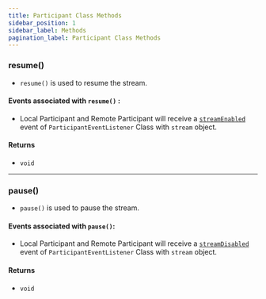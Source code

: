 ```yaml
---
title: Participant Class Methods
sidebar_position: 1
sidebar_label: Methods
pagination_label: Participant Class Methods
---
```


<div class="sdk-api-ref-only-h4">

### resume()

- `resume()` is used to resume the stream.

#### Events associated with `resume()` :

- Local Participant and Remote Participant will receive a [`streamEnabled`](../participant-class/participant-event-listener-class.md#onstreamenabled) event of `ParticipantEventListener` Class with `stream` object.

#### Returns

- `void`

---

### pause()

- `pause()` is used to pause the stream.

#### Events associated with `pause()`:

- Local Participant and Remote Participant will receive a [`streamDisabled`](../participant-class/participant-event-listener-class.md#onstreamdisabled) event of `ParticipantEventListener` Class with `stream` object.

#### Returns

- `void`

</div>
